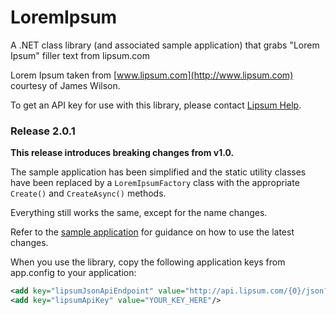# LoremIpsum
A .NET class library (and associated sample application) that grabs "Lorem Ipsum" filler text from lipsum.com

Lorem Ipsum taken from [www.lipsum.com](http://www.lipsum.com) courtesy of James Wilson.

To get an API key for use with this library, please contact [Lipsum Help](mailto:help@lipsum.com).

### Release 2.0.1

**This release introduces breaking changes from v1.0.**

The sample application has been simplified and the static utility classes have been replaced by a `LoremIpsumFactory` class with the appropriate `Create()` and `CreateAsync()` methods.

Everything still works the same, except for the name changes. 

Refer to the [sample application](https://github.com/cerkit/lorem-ipsum/blob/master/LoremIpsumSampleApp/Program.cs) for guidance on how to use the latest changes.


When you use the library, copy the following application keys from app.config to your application:

```xml
<add key="lipsumJsonApiEndpoint" value="http://api.lipsum.com/{0}/json?amount={1}&amp;start={2}&amp;what={3}" />
<add key="lipsumApiKey" value="YOUR_KEY_HERE"/>
```
